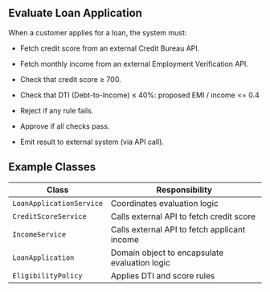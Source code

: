 ## Evaluate Loan Application

When a customer applies for a loan, the system must:

- Fetch credit score from an external Credit Bureau API.

- Fetch monthly income from an external Employment Verification API.

- Check that credit score ≥ 700.

- Check that DTI (Debt-to-Income) ≤ 40%:
    proposed EMI / income <= 0.4

- Reject if any rule fails.

- Approve if all checks pass.

- Emit result to external system (via API call).

## Example Classes

| **Class**                  | **Responsibility**                                       |
| -------------------------- | -------------------------------------------------------- |
| `LoanApplicationService`   | Coordinates evaluation logic                             |
| `CreditScoreService`       | Calls external API to fetch credit score                 |
| `IncomeService`            | Calls external API to fetch applicant income             |
| `LoanApplication`          | Domain object to encapsulate evaluation logic            |
| `EligibilityPolicy`        | Applies DTI and score rules                              |
